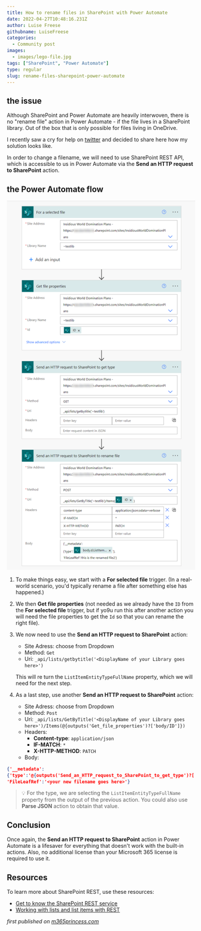 ```yaml
---
title: How to rename files in SharePoint with Power Automate
date: 2022-04-27T10:48:16.231Z
author: Luise Freese
githubname: LuiseFreese
categories:
  - Community post
images:
  - images/lego-file.jpg
tags: ["SharePoint", "Power Automate"]
type: regular
slug: rename-files-sharepoint-power-automate
---
```


## the issue

Although SharePoint and Power Automate are heavily interwoven, there is no "rename file" action in Power Automate - if the file lives in a SharePoint library. Out of the box that is only possible for files living in OneDrive.

I recently saw a cry for help on [twitter](https://twitter.com/_achu/status/1518786319907901442?s=20&t=XHVS1oXjKIC_cksmztVWDg) and decided to share here how my solution looks like.

In order to change a filename, we will need to use SharePoint REST API, which is accessible to us in Power Automate via the **Send an HTTP request to SharePoint** action.

## the Power Automate flow

![Power Automate flow to rename a file](images/PowerAutomate-renameFile.png)

1. To make things easy, we start with a **For selected file** trigger. (In a real-world scenario, you'd typically rename a file after something else has happened.)
2. We then **Get file properties** (not needed as we already have the `ID` from the **For selected file** trigger, but if yo9u run this after another action you will need the file properties to get the `Id` so that you can rename the right file).
3. We now need to use the **Send an HTTP request to SharePoint** action:
   *  Site Adress: choose from Dropdown
   *  Method: `Get`
   * Uri: `_api/lists/getbytitle('<DisplayName of your Library goes here>')`

   This will re turn the `ListItemEntityTypeFullName` property, which we will need for the next step.
4. As a last step, use another **Send an HTTP request to SharePoint** action:
   * Site Adress: choose from Dropdown
   * Method: `Post`
   * Uri: `_api/lists/GetByTitle('<DisplayName of your Library goes here>')/Items(@{outputs('Get_file_properties')?['body/ID']})`
   * Headers:
      * **Content-type**: `application/json`
      * **IF-MATCH**: `*`
      * **X-HTTP-METHOD**: `PATCH`
   * Body:

```JSON
{'__metadata':
{'type':'@{outputs('Send_an_HTTP_request_to_SharePoint_to_get_type')?['body']?['d']?['ListItemEntityTypeFullName']}'},
'FileLeafRef':'<your new filename goes here>'}
```

> 💡 For the type, we are selecting the `ListItemEntityTypeFullName` property from the output of the previous action. You could also use **Parse JSON** action to obtain that value.

## Conclusion

Once again, the **Send an HTTP request to SharePoint** action in Power Automate is a lifesaver for everything that doesn't work with the built-in actions. Also, no additional license than your Microsoft 365 license is required to use it.

## Resources

To learn more about SharePoint REST, use these resources:

* [Get to know the SharePoint REST service](https://docs.microsoft.com/sharepoint/dev/sp-add-ins/get-to-know-the-sharepoint-rest-service?tabs=csom)
* [Working with lists and list items with REST](https://docs.microsoft.com/sharepoint/dev/sp-add-ins/working-with-lists-and-list-items-with-rest)

*first published on [m365princess.com](https://m365princess.com)*
